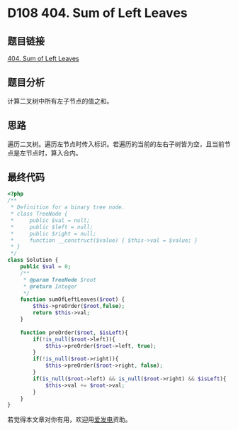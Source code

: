 # D108 404. Sum of Left Leaves

## 题目链接

[404. Sum of Left Leaves](https://leetcode.com/problems/sum-of-left-leaves/)

## 题目分析

计算二叉树中所有左子节点的值之和。

## 思路

遍历二叉树。遍历左节点时传入标识。若遍历的当前的左右子树皆为空，且当前节点是左节点时，算入合内。

## 最终代码

```php
<?php
/**
 * Definition for a binary tree node.
 * class TreeNode {
 *     public $val = null;
 *     public $left = null;
 *     public $right = null;
 *     function __construct($value) { $this->val = $value; }
 * }
 */
class Solution {
    public $val = 0;
    /**
     * @param TreeNode $root
     * @return Integer
     */
    function sumOfLeftLeaves($root) {
        $this->preOrder($root,false);
        return $this->val;
    }
    
    function preOrder($root, $isLeft){
        if(!is_null($root->left)){
            $this->preOrder($root->left, true);
        }
        if(!is_null($root->right)){
            $this->preOrder($root->right, false);
        }
        if(is_null($root->left) && is_null($root->right) && $isLeft){
            $this->val += $root->val;
        }
    }
}

```

若觉得本文章对你有用，欢迎用[爱发电](https://afdian.net/@skys215)资助。

